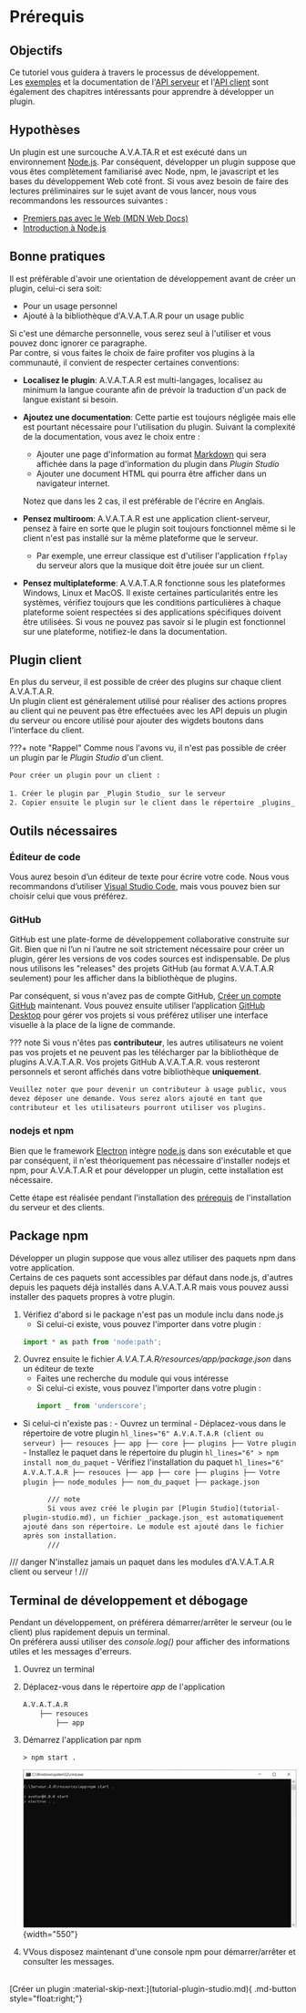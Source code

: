# Prérequis

## Objectifs
Ce tutoriel vous guidera à travers le processus de développement.  
Les [exemples](developer-examples.md) et la documentation de l'[API serveur](server-API.md) et l'[API client](client-API.md) sont également des chapitres intéressants pour apprendre à développer un plugin.

## Hypothèses
Un plugin est une surcouche A.V.A.TA.R et est exécuté dans un environnement [Node.js](https://en.wikipedia.org/wiki/Node.js). Par conséquent, développer un plugin suppose que vous êtes complètement familiarisé avec Node, npm, le javascript et les bases du développement Web coté front. Si vous avez besoin de faire des lectures préliminaires sur le sujet avant de vous lancer, nous vous recommandons les ressources suivantes :

* [Premiers pas avec le Web (MDN Web Docs)](https://developer.mozilla.org/en-US/docs/Learn)
* [Introduction à Node.js](https://nodejs.org/en/learn/getting-started/introduction-to-nodejs)


## Bonne pratiques

Il est préférable d'avoir une orientation de développement avant de créer un plugin, celui-ci sera soit:

- Pour un usage personnel
- Ajouté à la bibliothèque d'A.V.A.T.A.R pour un usage public

Si c'est une démarche personnelle, vous serez seul à l'utiliser et vous pouvez donc ignorer ce paragraphe.  
Par contre, si vous faites le choix de faire profiter vos plugins à la communauté, il convient de respecter certaines conventions:

- **Localisez le plugin**: A.V.A.T.A.R est multi-langages, localisez au minimum la langue courante afin de prévoir la traduction d'un pack de langue existant si besoin.
- **Ajoutez une documentation**: Cette partie est toujours négligée mais elle est pourtant nécessaire pour l'utilisation du plugin. Suivant la complexité de la documentation, vous avez le choix entre :
    - Ajouter une page d'information au format [Markdown](https://www.markdownguide.org/basic-syntax/) qui sera affichée dans la page d'information du plugin dans _Plugin Studio_
    - Ajouter une document HTML qui pourra être afficher dans un navigateur internet.

    Notez que dans les 2 cas, il est préférable de l'écrire en Anglais.

- **Pensez multiroom**: A.V.A.T.A.R est une application client-serveur, pensez à faire en sorte que le plugin soit toujours fonctionnel même si le client n'est pas installé sur la même plateforme que le serveur.
    - Par exemple, une erreur classique est d'utiliser l'application `ffplay` du serveur alors que la musique doit être jouée sur un client.
- **Pensez multiplateforme**: A.V.A.T.A.R fonctionne sous les plateformes Windows, Linux et MacOS. Il existe certaines particularités entre les systèmes, vérifiez toujours que les conditions particulières à chaque plateforme soient respectées si des applications spécifiques doivent être utilisées. Si vous ne pouvez pas savoir si le plugin est fonctionnel sur une plateforme, notifiez-le dans la documentation.


## Plugin client

En plus du serveur, il est possible de créer des plugins sur chaque client A.V.A.T.A.R.  
Un plugin client est généralement utilisé pour réaliser des actions propres au client qui ne peuvent pas être effectuées avec les API depuis un plugin du serveur ou encore utilisé pour ajouter des wigdets boutons dans l'interface du client.

???+ note "Rappel"
    Comme nous l'avons vu, il n'est pas possible de créer un plugin par le _Plugin Studio_ d'un client.

    Pour créer un plugin pour un client :

    1. Créer le plugin par _Plugin Studio_ sur le serveur 
    2. Copier ensuite le plugin sur le client dans le répertoire _plugins_


## Outils nécessaires
### Éditeur de code
Vous aurez besoin d’un éditeur de texte pour écrire votre code. Nous vous recommandons d’utiliser [Visual Studio Code](https://code.visualstudio.com/), mais vous pouvez bien sur choisir celui que vous préférez.


### GitHub
GitHub est une plate-forme de développement collaborative construite sur Git. Bien que ni l’un ni l’autre ne soit strictement nécessaire pour créer un plugin, gérer les versions de vos codes sources est indispensable. De plus nous utilisons les "releases" des projets GitHub (au format A.V.A.T.A.R seulement) pour les afficher dans la bibliothèque de plugins. 

Par conséquent, si vous n'avez pas de compte GitHub, [Créer un compte GitHub](https://github.com/signup) maintenant.
Vous pouvez ensuite utiliser l’application [GitHub Desktop](https://desktop.github.com/) pour gérer vos projets si vous préférez utiliser une interface visuelle à la place de la ligne de commande.

??? note
    Si vous n'êtes pas **contributeur**, les autres utilisateurs ne voient pas vos projets et ne peuvent pas les télécharger par la bibliothèque de plugins A.V.A.T.A.R. Vos projets GitHub A.V.A.T.A.R. vous resteront personnels et seront affichés dans votre bibliothèque **uniquement**. 

    Veuillez noter que pour devenir un contributeur à usage public, vous devez déposer une demande. Vous serez alors ajouté en tant que contributeur et les utilisateurs pourront utiliser vos plugins.


### nodejs et npm
Bien que le framework [Electron](https://www.electronjs.org/) intègre [node.js](https://nodejs.org/) dans son exécutable et que par conséquent, il n'est théoriquement pas nécessaire d'installer nodejs et npm, pour A.V.A.T.A.R et pour développer un plugin, cette installation est nécessaire.  

Cette étape est réalisée pendant l'installation des [prérequis](introduction.md#prerequisites) de l'installation du serveur et des clients.  

## Package npm 

Développer un plugin suppose que vous allez utiliser des paquets npm dans votre application.  
Certains de ces paquets sont accessibles par défaut dans node.js, d'autres depuis les paquets déjà installés dans A.V.A.T.A.R mais vous pouvez aussi installer des paquets propres à votre plugin.

1. Vérifiez d'abord si le package n'est pas un module inclu dans node.js
    - Si celui-ci existe, vous pouvez l'importer dans votre plugin :
    ```js
    import * as path from 'node:path';
    ```
1. Ouvrez ensuite le fichier _A.V.A.T.A.R/resources/app/package.json_ dans un éditeur de texte
    - Faites une recherche du module qui vous intéresse
    - Si celui-ci existe, vous pouvez l'importer dans votre plugin :
        ```js
        import _ from 'underscore';
        ```
- Si celui-ci n'existe pas :
        - Ouvrez un terminal
        - Déplacez-vous dans le répertoire de votre plugin
            ``` hl_lines="6"
            A.V.A.T.A.R (client ou serveur)
                ├── resouces
                    ├── app
                        ├── core
                            ├── plugins
                                ├── Votre plugin
            ```
        - Installez le paquet dans le répertoire du plugin
            ``` hl_lines="6"
            > npm install nom_du_paquet
            ```
        -  Vérifiez l'installation du paquet
            ``` hl_lines="6"
            A.V.A.T.A.R
                ├── resouces
                    ├── app
                        ├── core
                            ├── plugins
                                ├── Votre plugin
                                    ├── node_modules
                                        ├── nom_du_paquet
                                    ├── package.json
            ```

            /// note
            Si vous avez créé le plugin par [Plugin Studio](tutorial-plugin-studio.md), un fichier _package.json_ est automatiquement ajouté dans son répertoire. Le module est ajouté dans le fichier après son installation.
            ///

/// danger
N'installez jamais un paquet dans les modules d'A.V.A.T.A.R client ou serveur !
///


## Terminal de développement et débogage 

Pendant un développement, on préférera démarrer/arrêter le serveur (ou le client) plus rapidement depuis un terminal.  
On préférera aussi utiliser des _console.log()_ pour afficher des informations utiles et les messages d'erreurs.  

1. Ouvrez un terminal
2. Déplacez-vous dans le répertoire _app_ de l'application 
    ``` hl_lines="3"
    A.V.A.T.A.R
        ├── resouces
            ├── app
    ```
3. Démarrez l'application par npm
    ``` hl_lines="1"
    > npm start .
    ```
    ![](img/electron-start.png){width="550"}

4. VVous disposez maintenant d'une console npm pour démarrer/arrêter et consulter les messages.

<br>
[Créer un plugin :material-skip-next:](tutorial-plugin-studio.md){ .md-button style="float:right;"}   
<br><br>